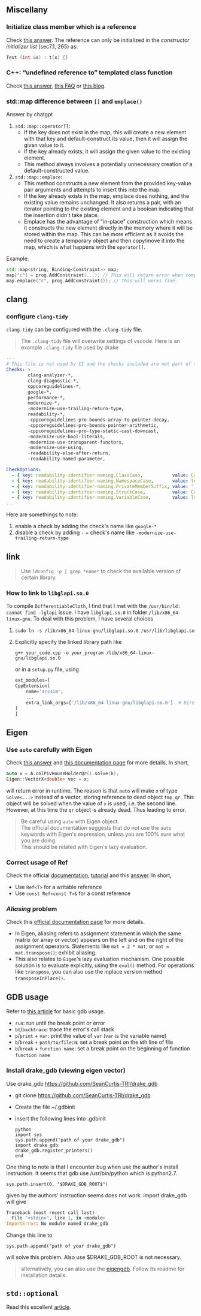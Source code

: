 ## Miscellany

### Initialize class member which is a reference
Check [this answer](https://stackoverflow.com/a/15403837/12825127).
The reference can only be initialized in the *constructor initializer list* (sec7.1, 265) as:
```cpp
Test (int &x) : t(x) {}
```

### C++: “undefined reference to” templated class function
Check [this answer](https://stackoverflow.com/questions/495021/why-can-templates-only-be-implemented-in-the-header-file), [this FAQ](https://stackoverflow.com/questions/495021/why-can-templates-only-be-implemented-in-the-header-file) or [this blog](https://bytefreaks.net/programming-2/c/c-undefined-reference-to-templated-class-function).

### std::map difference between `[]` and `emplace()`
Answer by chatgpt
1. `std::map::operator[]`:
    - If the key does not exist in the map, this will create a new element with that key and default-construct its value, then it will assign the given value to it.
    - If the key already exists, it will assign the given value to the existing element.
    - This method always involves a potentially unnecessary creation of a default-constructed value.
2. `std::map::emplace`:
    - This method constructs a new element from the provided key-value pair arguments and attempts to insert this into the map.
    - If the key already exists in the map, emplace does nothing, and the existing value remains unchanged. It also returns a pair, with an iterator pointing to the existing element and a boolean indicating that the insertion didn't take place.
    - Emplace has the advantage of "in-place" construction which means it constructs the new element directly in the memory where it will be stored within the map. This can be more efficient as it avoids the need to create a temporary object and then copy/move it into the map, which is what happens with the `operator[]`.

Example:
```c++
std::map<string, Binding<Constraint>> map;
map["c"] = prog.AddConstraint(...); // This will return error when compile, since Binding<> object does nit have a constructor taking no input.
map.emplace("c", prog.AddConstraint()); // This will works fine.
```

## clang
### configure `clang-tidy`
`clang-tidy` can be configured with the `.clang-tidy` file.
> The `.clang-tidy` file will overwrite settings of vscode.
Here is an example `.clang-tidy` file used by drake
```yaml
---
# This file is not used by CI and the checks included are not part of the Drake style guide
Checks: >
        clang-analyzer-*,
        clang-diagnostic-*,
        cppcoreguidelines-*,
        google-*,
        performance-*,
        modernize-*,
        -modernize-use-trailing-return-type,
        readability-*,
        -cppcoreguidelines-pro-bounds-array-to-pointer-decay,
        -cppcoreguidelines-pro-bounds-pointer-arithmetic,
        -cppcoreguidelines-pro-type-static-cast-downcast,
        -modernize-use-bool-literals,
        -modernize-use-transparent-functors,
        -modernize-use-using,
        -readability-else-after-return,
        -readability-named-parameter,

CheckOptions:
  - { key: readability-identifier-naming.ClassCase,           value: CamelCase  }
  - { key: readability-identifier-naming.NamespaceCase,       value: lower_case }
  - { key: readability-identifier-naming.PrivateMemberSuffix, value: '_'        }
  - { key: readability-identifier-naming.StructCase,          value: CamelCase  }
  - { key: readability-identifier-naming.VariableCase,        value: lower_case }
...

```
Here are somethings to note:
1. enable a check by adding the check's name like `google-*`
2. disable a check by adding `-` + check's name like `-modernize-use-trailing-return-type`


## link
> Use `ldconfig -p | grep *name*` to check the available version of certain library.
### How to link to `libglapi.so.0`
To compile `DifferentiableCloth`, I find that I met with the `/usr/bin/ld: cannot find -lglapi` issue. I have `libglapi.so.0` in folder `/lib/x86_64-linux-gnu`. To deal with this problem, I have several choices
1. `sudo ln -s /lib/x86_64-linux-gnu/libglapi.so.0 /usr/lib/libglapi.so`

2. Explicitly specify the linked library path like
    ```
    g++ your_code.cpp -o your_program /lib/x86_64-linux-gnu/libglapi.so.0
    ```
    or in a `setup.py` file, using
    ``` python
    ext_modules=[
    CppExtension(
        name='arcsim',
        ...
        extra_link_args=['/lib/x86_64-linux-gnu/libglapi.so.0']  # Directly specify the full path to the library
    )
    ]
    ```



## Eigen
### Use `auto` carefully with Eigen
Check [this answer](https://stackoverflow.com/a/47840292/12825127) and [this documentation page](https://eigen.tuxfamily.org/dox/TopicPitfalls.html) for more details.
In short,
```cpp
auto x = A.colPivHouseHolderQr().solve(b);
Eigen::VectorX<double> vec = x;
```
will return error in runtime.
The reason is that `auto` will make `x` of type `Solve<...>` instead of a vector, storing reference to dead object `tmp_qr`. This object will be solved when the value of `x` is used, i.e. the second line. However, at this time the `qr` object is already dead. Thus leading to error.
> Be careful using `auto` with Eigen object.<br>
> The official documentation suggests that do not use the `auto` keywords with Eigen's expression, unless you are 100% sure what you are doing.<br>
> This should be related with Eigen's lazy evaluation.

### Correct usage of Ref<T>
Check the official [documentation](https://eigen.tuxfamily.org/dox/classEigen_1_1Ref.html), [tutorial](https://eigen.tuxfamily.org/dox/classEigen_1_1Ref.html) and this [answer](https://stackoverflow.com/questions/21132538/correct-usage-of-the-eigenref-class). 
In short,
- Use `Ref<T>` for a writable reference
- Use `const Ref<const T>&` for a const reference

### *Aliasing* problem

Check this [official documentation page](https://eigen.tuxfamily.org/dox/group__TopicAliasing.html) for more details.

- In Eigen, aliasing refers to assignment statement in which the same matrix (or array or vector) appears on the left and on the right of the assignment operators. Statements like `mat = 2 * mat`; or `mat = mat.transpose()`; exhibit aliasing.
- This also relates to `Eigen`'s lazy evaluation mechanism. One possible solution is to evaluate explicitly, using the `eval()` method. For operations like `transpose`, you can also use the inplace version method `transposeInPlace()`.


## GDB usage
Refer to [this article](https://www.cs.cmu.edu/~gilpin/tutorial/) for basic gdb usage.
- `run`: run until the break point or error
- `bt`/`backtrace`: trace the error's call stack 
- `p`/`print` + `var`: print the value of `var` (`var` is the variable name)
- `b`/`break` + `path/to/file:N`: set a break point on the `N`th line of file 
- `b`/`break` + `function name`: set a break point on the beginning of function `function name`

### Install drake_gdb (viewing eigen vector)
Use drake_gdb https://github.com/SeanCurtis-TRI/drake_gdb

* git clone https://github.com/SeanCurtis-TRI/drake_gdb

* Create the file ~/.gdbinit

* insert the following lines into .gdbinit
  ```
  python
  import sys
  sys.path.append("path of your drake_gdb")
  import drake_gdb 
  drake_gdb.register_printers()
  end
  ```

One thing to note is that I encounter bug when use the author's install instruction. It seems that gdb use /usr/bin/python which is python2.7. 
```
sys.path.insert(0, "$DRAKE_GDB_ROOT$")
```
given by the authors' instruction seems does not work. import drake_gdb will give
```python
Traceback (most recent call last):
  File "<stdin>", line 1, in <module>
ImportError: No module named drake_gdb
```
Change this line to 
```
sys.path.append("path of your drake_gdb")
```
will solve this problem. Also use $DRAKE_GDB_ROOT is not necessary.

> alternatively, you can also use the [eigengdb](https://github.com/dmillard/eigengdb). Follow its readme for installation details.

## `std::optional`
Read this excellent [article](https://devblogs.microsoft.com/cppblog/stdoptional-how-when-and-why/).


